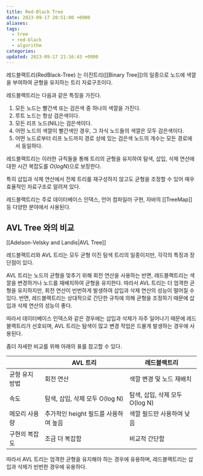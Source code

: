```yaml
---
title: Red-Black Tree
date: 2023-09-17 20:51:00 +0900
aliases: 
tags:
  - tree
  - red-black
  - algorithm
categories: 
updated: 2023-09-17 21:16:43 +0900
---
```


레드블랙트리(RedBlack-Tree) 는 이진트리([[Binary Tree]])의 일종으로 노드에 색깔을 부여하여 균형을 유지하는 트리 자료구조이다.

레드블랙트리는 다음과 같은 특징을 가진다.

1. 모든 노드는 빨간색 또는 검은색 중 하나의 색깔을 가진다.
2. 루트 노드는 항상 검은색이다.
3. 모든 리프 노드(NIL)는 검은색이다.
4. 어떤 노드의 색깔이 빨간색인 경우, 그 자식 노드들의 색깔은 모두 검은색이다.
5. 어떤 노드로부터 리프 노드까지 경로 상에 있는 검은색 노드의 개수는 모든 경로에서 동일하다.

레드블랙트리는 이러한 규칙들을 통해 트리의 균형을 유지하여 탐색, 삽입, 삭제 연산에 대한 시간 복잡도를 $O(log N)$으로 보장한다.

특히 삽입과 삭제 연산에서 전체 트리를 재구성하지 않고도 균형을 조정할 수 있어 매우 효율적인 자료구조로 알려져 있다.

레드블랙트리는 주로 데이터베이스 인덱스, 언어 컴파일러 구현, 자바의 [[TreeMap]] 등 다양한 분야에서 사용된다.

## AVL Tree 와의 비교

[[Adelson-Velsky and Landis|AVL Tree]]

레드블랙트리와 AVL 트리는 모두 균형 이진 탐색 트리의 일종이지만, 각각의 특징과 장단점이 있다.

AVL 트리는 노드의 균형을 맞추기 위해 회전 연산을 사용하는 반면, 레드블랙트리는 색깔을 변경하거나 노드를 재배치하여 균형을 유지한다. 따라서 AVL 트리는 더 엄격한 균형을 유지하지만, 회전 연산이 빈번하게 발생하여 삽입과 삭제 연산의 성능이 떨어질 수 있다. 반면, 레드블랙트리는 상대적으로 간단한 규칙에 의해 균형을 조정하기 때문에 삽입과 삭제 연산의 성능이 좋다.

따라서 데이터베이스 인덱스와 같은 경우에는 삽입과 삭제가 자주 일어나기 때문에 레드블랙트리가 선호되며, AVL 트리는 탐색이 많고 변경 작업은 드물게 발생하는 경우에 사용된다.

좀더 자세한 비교를 위해 아래의 표를 참고할 수 있다.

|                | AVL 트리                             | 레드블랙트리                   |
| -------------- | ------------------------------------ | ------------------------------ |
| 균형 유지 방법 | 회전 연산                            | 색깔 변경 및 노드 재배치       |
| 속도           | 탐색, 삽입, 삭제 모두 O(log N)       | 탐색, 삽입, 삭제 모두 O(log N) |
| 메모리 사용량  | 추가적인 height 필드를 사용하여 높음 | 색깔 필드만 사용하여 낮음      |
| 구현의 복잡도  | 조금 더 복잡함                       | 비교적 간단함                  |

따라서 AVL 트리는 엄격한 균형을 유지해야 하는 경우에 유용하며, 레드블랙트리는 삽입과 삭제가 빈번한 경우에 유용하다.
